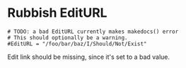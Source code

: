 # Rubbish EditURL

```@meta
# TODO: a bad EditURL currently makes makedocs() error
# This should optionally be a warning.
#EditURL = "/foo/bar/baz/I/Should/Not/Exist"
```

Edit link should be missing, since it's set to a bad value.
